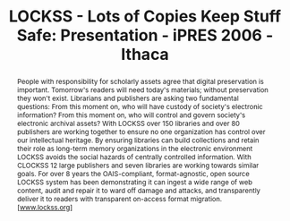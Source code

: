 ---
abstract: 'People with responsibility for scholarly assets agree that digital preservation
  is important. Tomorrow''s readers will need today''s materials; without preservation
  they won''t exist. Librarians and publishers are asking two fundamental questions:
  From this moment on, who will have custody of society''s electronic information?
  From this moment on, who will control and govern society''s electronic archival
  assets? With LOCKSS over 150 libraries and over 80 publishers are working together
  to ensure no one organization has control over our intellectual heritage. By ensuring
  libraries can build collections and retain their role as long-term memory organizations
  in the electronic environment LOCKSS avoids the social hazards of centrally controlled
  information. With CLOCKSS 12 large publishers and seven libraries are working towards
  similar goals. For over 8 years the OAIS-compliant, format-agnostic, open source
  LOCKSS system has been demonstrating it can ingest a wide range of web content,
  audit and repair it to ward off damage and attacks, and transparently deliver it
  to readers with transparent on-access format migration. [www.lockss.org]'
creators:
- Reich, Victoria
date: null
document_url: https://services.phaidra.univie.ac.at/api/object/o:294853/download
grand_parent: iPRES
institutions: []
keywords:
- ithaca
landing_page_url: https://phaidra.univie.ac.at/o:294853
language: eng
layout: publication
license: CC BY-SA 3.0 AT
notes_url: null
parent: iPRES 2006
presentation_url: null
size: 860780
source_name: iPRES
title: 'LOCKSS - Lots of Copies Keep Stuff Safe: Presentation - iPRES 2006 - Ithaca'
type: paper
year: 2006
---